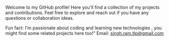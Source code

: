 Welcome to my GitHub profile! Here you'll find a collection of my projects and contributions. Feel free to explore and reach out if you have any questions or collaboration ideas.

Fun fact: I'm passionate about coding and learning new technologies , you might find some related projects here too!"
Email: singh.ram.tlp@gmail.com
